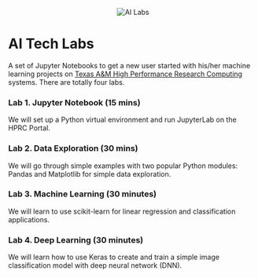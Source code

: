 <p align="center">
  <img src="https://github.com/jtao/ailabs/blob/master/images/ailabs.svg" alt="AI Labs"/>
</p>

# AI Tech Labs
A set of Jupyter Notebooks to get a new user started with his/her machine learning projects on [Texas A&M High Performance Research Computing](https://hprc.tamu.edu/) systems. There are totally four labs.

### Lab 1. Jupyter Notebook (15 mins)
We will set up a Python virtual environment and run JupyterLab on the HPRC Portal.

### Lab 2. Data Exploration (30 mins)
We will go through  simple examples with two popular Python modules: Pandas and Matplotlib for simple data exploration. 

### Lab 3. Machine Learning (30 minutes)
We will learn to use scikit-learn for linear regression and classification applications.

### Lab 4. Deep Learning (30 minutes)
We will learn how to use Keras to create and train a  simple image classification model with deep neural network (DNN).

